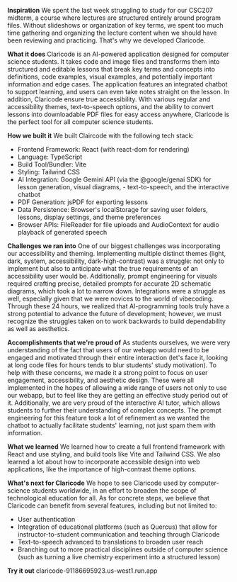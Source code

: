 **Inspiration**
We spent the last week struggling to study for our CSC207 midterm, a course where lectures are structured entirely around program files. Without slideshows or organization of key terms, we spent too much time gathering and organizing the lecture content when we should have been reviewing and practicing. That's why we developed Claricode.

**What it does**
Claricode is an AI-powered application designed for computer science students. It takes code and image files and transforms them into structured and editable lessons that break key terms and concepts into definitions, code examples, visual examples, and potentially important information and edge cases. The application features an integrated chatbot to support learning, and users can even take notes straight on the lesson. In addition, Claricode ensure true accessibility. With various regular and accessibility themes, text-to-speech options, and the ability to convert lessons into downloadable PDF files for easy access anywhere, Claricode is the perfect tool for all computer science students.

**How we built it**
We built Claircode with the following tech stack:
- Frontend Framework: React (with react-dom for rendering)
- Language: TypeScript
- Build Tool/Bundler: Vite
- Styling: Tailwind CSS
- AI Integration: Google Gemini API (via the @google/genai SDK) for lesson generation, visual diagrams, - text-to-speech, and the interactive chatbot
- PDF Generation: jsPDF for exporting lessons
- Data Persistence: Browser's localStorage for saving user folders, lessons, display settings, and theme preferences
- Browser APIs: FileReader for file uploads and AudioContext for audio playback of generated speech

**Challenges we ran into**
One of our biggest challenges was incorporating our accessibility and theming. Implementing multiple distinct themes (light, dark, system, accessibility, dark-high-contrast) was a struggle: not only to implement but also to anticipate what the true requirements of an accessibility user would be. Additionally, prompt engineering for visuals required crafting precise, detailed prompts for accurate 2D schematic diagrams, which took a lot to narrow down. Integrations were a struggle as well, especially given that we were novices to the world of vibecoding. Through these 24 hours, we realized that AI-programming tools truly have a strong potential to advance the future of development; however, we must recognize the struggles taken on to work backwards to build dependability as well as aesthetics.

**Accomplishments that we're proud of**
As students ourselves, we were very understanding of the fact that users of our webapp would need to be engaged and motivated through their entire interaction (let's face it, looking at long code files for hours tends to blur students' study motivation). To help with these concerns, we made it a strong point to focus on user engagement, accessibility, and aesthetic design. These were all implemented in the hopes of allowing a wide range of users not only to use our webapp, but to feel like they are getting an effective study period out of it. Additionally, we are very proud of the interactive AI tutor, which allows students to further their understanding of complex concepts. The prompt engineering for this feature took a lot of refinement as we wanted the chatbot to actually facilitate students' learning, not just spam them with information.

**What we learned**
We learned how to create a full frontend framework with React and use styling, and build tools like Vite and Tailwind CSS. We also learned a lot about how to incorporate accessible design into web applications, like the importance of high-contrast theme options.

**What's next for Claricode**
We hope to see Claricode used by computer-science students worldwide, in an effort to broaden the scope of technological education for all. As for concrete steps, we believe that Claricode can benefit from several features, including but not limited to:
- User authentication
- Integration of educational platforms (such as Quercus) that allow for instructor-to-student communication and teaching through Claricode
- Text-to-speech advanced to translations to broaden user reach
- Branching out to more practical disciplines outside of computer science (such as turning a live chemistry experiment into a structured lesson)

**Try it out**
claricode-91186695923.us-west1.run.app
